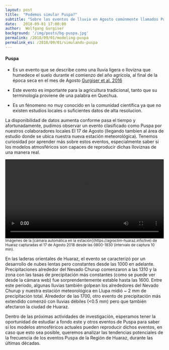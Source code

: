 ```yaml
---
layout: post
title:  "Podemos simular Puspa?"
subtitle: "Sobre los eventos de lluvia en Agosto comúnmente llamados Puspa"
date:   2018-09-01 17:00:00
author:  Wolfgang Gurgiser
background: '/img/posts/bg-puspa.jpg'
permalink: /2018/09/01/modeling-puspa
permalink_es: /2018/09/01/simulando-puspa
---
```


#### Puspa
- Es un evento que se describe como una lluvia ligera o llovizna que humedece 
el suelo durante el comienzo del año agrícola, al final de la época seca
en el mes de Agosto [Gurgiser et al. 2016](https://www.earth-syst-dynam.net/7/499/2016/esd-7-499-2016.html) 

- Este evento es importante para la agricultura tradicional, tanto que su terminología proviene
de una palabra en Quechua.

- Es un fénomeno no muy conocido en la comunidad científica ya que no existen estudios locales o
suficientes datos de alta resolucion. 

La disponibilidad de datos aumenta conforme pasa el tiempo y afortunadamente,
pudimos observar un evento clasificado como Puspa por nuestros colaboradores locales 
El 17 de Agosto (llegando tambíen al área de estudio donde se ubica nuestra nueva estación meteorológica).
Tenemos curiosidad por aprender más sobre estos eventos, especialmente saber si 
los modelos atmosféricos son capaces de reproducir dichas lloviznas de una manera real. 
<div class="myvideo">
   <video  style="display:block; width:100%; height:auto;" autoplay controls loop="loop">
       <source src="/video/PuspaTimelapse17082018.mp4" type="video/mp4" />
       <source src="/video/PuspaTimelapse17082018.ogv" type="video/ogg" />
       <source src="/video/PuspaTimelapse17082018.webm"  type="video/webm"  />
   </video>
</div>
<small> Imágenes de la [cámara automática en la estación](https://agroclim-huaraz.info/live)
 de Huaraz capturadas el 17 de Agosto 2018 desde las 0800-1830 (intervalo de captura 10 min). </small>


En las laderas orientales de Huaraz, el evento se caracterizó por un desarrollo de nubes lentas pero
constantes desde las 1000 en adelante. Precipitaciones alrededor del Nevado Churup comenzaron a las 1310 y
la zona con las tasas de precipitación más constantes (como se puede ver desde la cámara web)
fue sorprendentemente estable hasta las 1600. Entre este período, 
algunas lluvias también golpean los alrededores del Nevado Churup y nuestra estación meteorológica en Llupa
 midió ~ 2 mm de precipitación total. Alrededor de las 1700, otro evento de precipitación más extendido 
comenzó con lluvias débiles (<0.5 mm) pero que también afectaron la ciudad de Huaraz.

Dentro de las próximas actividades de investigación, esperamos tener la oportunidad de estudiar a fondo
este y otros eventos de Puspa para saber si los modelos atmosféricos actuales pueden reproducir dichos eventos, 
en caso que esto sea posible, queremos analizar las tendencias potenciales de la frecuencia de los eventos 
Puspa de la Región de Huaraz, durante las últimas décadas.

